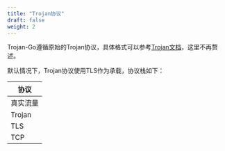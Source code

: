 ```yaml
---
title: "Trojan协议"
draft: false
weight: 2
---
```


Trojan-Go遵循原始的Trojan协议，具体格式可以参考[Trojan文档](https://trojan-gfw.github.io/trojan/protocol)，这里不再赘述。

默认情况下，Trojan协议使用TLS作为承载，协议栈如下：

|协议| 
|-|
|真实流量|
|Trojan|
|TLS|
|TCP|
